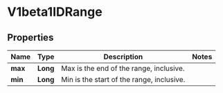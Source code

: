 
# V1beta1IDRange

## Properties
Name | Type | Description | Notes
------------ | ------------- | ------------- | -------------
**max** | **Long** | Max is the end of the range, inclusive. | 
**min** | **Long** | Min is the start of the range, inclusive. | 



